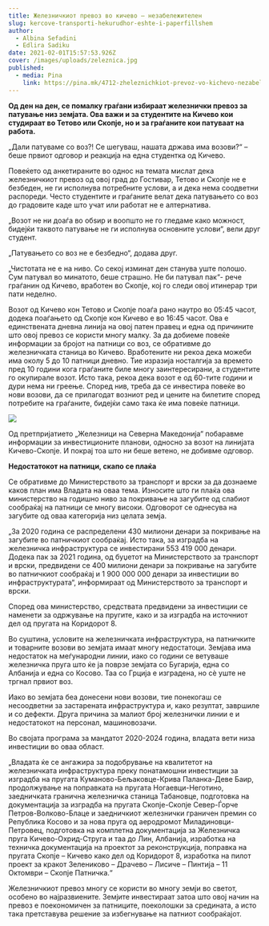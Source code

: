 ```yaml
---
title: Железничкиот превоз во кичево – незабележителен
slug: kercove-transporti-hekurudhor-eshte-i-paperfillshem
author:
  - Albina Sefadini
  - Edlira Sadiku
date: 2021-02-01T15:57:53.926Z
cover: /images/uploads/zeleznica.jpg
published:
  - media: Pina
    link: https://pina.mk/4712-zheleznichkiot-prevoz-vo-kichevo-nezabelezhitelen/
---
```

**Од ден на ден, се помалку граѓани избираат железнички превоз за патување низ земјата. Ова важи и за студентите на Кичево кои студираат во Тетово или Скопје, но и за граѓаните кои патуваат на работа.**

„Дали патуваме со воз?! Се шегуваш, нашата држава има возови?“ – беше првиот одговор и реакција на една студентка од Кичево.

Повеќето од анкетираните во однос на темата мислат дека железничкиот превоз од овој град до Гостивар, Тетово и Скопје не е безбеден, не ги исполнува потребните услови, а и дека нема соодветни распореди. Често студентите и граѓаните велат дека патувањето со воз до градовите каде што учат или работат не е алтернатива.

„Возот не ни доаѓа во обѕир и воопшто не го гледаме како можност, бидејќи таквото патување не ги исполнува основните услови“, вели друг студент.

„Патувањето со воз не е безбедно“, додава друг.

„Чистотата не е на ниво. Со секој изминат ден станува уште полошо. Сум патувал во минатото, беше страшно. Не би патувал пак“- рече граѓанин од Кичево, вработен во Скопје, кој го следи овој итинерар три пати неделно.

Возот од Кичево кон Тетово и Скопје поаѓа рано наутро во 05:45 часот, додека поаѓањето од Скопје кон Кичево е во 16:45 часот. Ова е единствената дневна линија на овој патен правец и една од причините што овој превоз се користи многу малку. За да добиеме повеќе информации за бројот на патници со воз, се обративме до железничката станица во Кичево. Вработените ни рекоа дека можеби има околу 5 до 10 патници дневно. Тие изразија носталгија за времето пред 10 години кога граѓаните биле многу заинтересирани, а студентите го окупирале возот. Исто така, рекоа дека возот е од 60-тите години и дури нема ни греење. Според нив, треба да се инвестира повеќе во нови возови, да се прилагодат возниот ред и цените на билетите според потребите на граѓаните, бидејќи само така ќе има повеќе патници.

![](/images/uploads/zeleznica-2-300x146.jpg)

Од претпријатието „Железници на Северна Македонија“ побаравме информации за инвестиционите планови, односно за возот на линијата Кичево-Скопје. И покрај тоа што ни беше ветено, не добивме одговор.

**Недостатокот на патници, скапо се плаќа**

Се обративме до Министерството за транспорт и врски за да дознаеме каков план има Владата на оваа тема. Износите што ги плаќа ова министерство на годишно ниво за покривање на загубите од слабиот сообраќај на патници се многу високи. Одговорот се однесува на загубите од оваа категорија низ целата земја.

„За 2020 година се распределени 430 милиони денари за покривање на загубите во патничкиот сообраќај. Исто така, за изградба на железничка инфраструктура се инвестирани 553 419 000 денари. Додека пак за 2021 година, од буџетот на Министерството за транспорт и врски, предвидени се 400 милиони денари за покривање на загубите во патничкиот сообраќај и 1 900 000 000 денари за инвестиции во инфраструктурата“, информираат од Министерството за транспорт и врски.

Според ова министерство, средствата предвидени за инвестиции се наменети за одржување на пругите, како и за изградба на источниот дел од пругата на Коридорот 8.

Во суштина, условите на железничката инфраструктура, на патничките и товарните возови во земјата имаат многу недостатоци. Земјава има недостаток на меѓународни линии, иако со години се ветуваше железничка пруга што ќе ја поврзе земјата со Бугарија, една со Албанија и една со Косово. Таа со Грција е изградена, но сè уште не тргнал првиот воз.

Иако во земјата беа донесени нови возови, тие понекогаш се несоодветни за застарената инфраструктура и, како резултат, завршиле и со дефекти. Друга причина за малиот број железнички линии е и недостатокот на персонал, машиновозачи.

Во својата програма за мандатот 2020-2024 година, владата вети низа инвестиции во оваа област.

„Владата ќе се ангажира за подобрување на квалитетот на железничката инфраструктура преку понатамошни инвестиции за изградба на пругата Куманово-Бељаковце-Крива Паланка-Деве Баир, продолжување на поправката на пругата Ногаевци-Неготино, заедничката гранична железничка станица Табановце, подготовка на документација за изградба на пругата Скопје-Скопје Север-Ѓорче Петров-Волково-Блаце и заедничкиот железнички граничен премин со Република Косово и за нова пруга од аеродромот Миладиновци-Петровец, подготовка на комплетна документација за Железничка пруга Кичево-Охрид-Струга и таа до Лин, Албанија, изработка на техничка документација на проектот за реконструкција, поправка на пругата Скопје – Кичево како дел од Коридорот 8, изработка на пилот проект за кракот Зелениково – Драчево – Лисиче – Пинтија – 11 Октомври – Скопје Патничка.“

Железничкиот превоз многу се користи во многу земји во светот, особено во најразвиените. Земјите инвестираат затоа што овој начин на превоз е поекономичен за патниците, поеколошки за средината, а исто така претставува решение за избегнување на патниот сообраќајот.